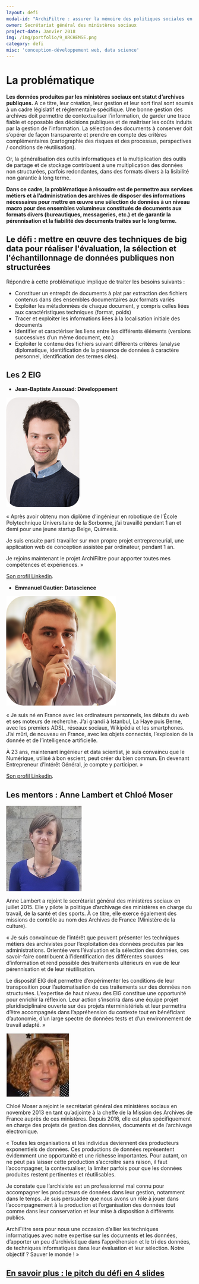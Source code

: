 ```yaml
---
layout: defi
modal-id: "ArchiFiltre : assurer la mémoire des politiques sociales en transformant la gestion des archives"
owner: Secrétariat général des ministères sociaux
project-date: Janvier 2018
img: /img/portfolio/9_ARCHEMSE.png
category: defi
misc: 'conception-développement web, data science'
---
```


# La problématique

**Les données produites par les ministères sociaux ont statut
d’archives publiques.** A ce titre, leur création, leur gestion et
leur sort final sont soumis à un cadre législatif et réglementaire
spécifique. Une bonne gestion des archives doit permettre de
contextualiser l’information, de garder une trace fiable et opposable
des décisions publiques et de maîtriser les coûts induits par la
gestion de l’information. La sélection des documents à conserver doit
s’opérer de façon transparente et prendre en compte des critères
complémentaires \(cartographie des risques et des processus,
perspectives / conditions de réutilisation).

Or, la généralisation des outils informatiques et la multiplication
des outils de partage et de stockage contribuent à une multiplication
des données non structurées, parfois redondantes, dans des formats
divers à la lisibilité non garantie à long terme.

**Dans ce cadre, la problématique à résoudre est de permettre aux
services métiers et à l’administration des archives de disposer des
informations nécessaires pour mettre en œuvre une sélection de données
à un niveau macro pour des ensembles volumineux constitués de
documents aux formats divers (bureautiques, messageries, etc.) et de
garantir la pérennisation et la fiabilité des documents traités sur le
long terme.**

## Le défi : mettre en œuvre des techniques de big data pour réaliser l'évaluation, la sélection et l'échantillonnage de données publiques non structurées

Répondre à cette problématique implique de traiter les besoins
suivants :

* Constituer un entrepôt de documents à plat par extraction des fichiers
  contenus dans des ensembles documentaires aux formats variés
* Exploiter les métadonnées de chaque document, y compris celles liées
  aux caractéristiques techniques (format, poids)
* Tracer et exploiter les informations liées à la localisation
  initiale des documents
* Identifier et caractériser les liens entre les différents éléments
  (versions successives d’un même document, etc.)
* Exploiter le contenu des fichiers suivant différents critères
  (analyse diplomatique, identification de la présence de données à
  caractère personnel, identification des termes clés).

## Les 2 EIG

* **Jean-Baptiste Assouad: Développement**

![Photo de Jean-Baptiste Assouad](/img/portfolio/JeanBaptisteAssouad.png)

«  Après avoir obtenu mon diplôme d’ingénieur en robotique de l’École
Polytechnique Universitaire de la Sorbonne, j’ai travaillé pendant 1
an et demi pour une jeune startup Belge, Quimesis. 

Je suis ensuite parti travailler sur mon propre projet
entrepreneurial, une application web de conception assistée par
ordinateur, pendant 1 an.

Je rejoins maintenant le projet ArchiFiltre pour apporter toutes mes
compétences et expériences. »

[Son profil Linkedin](https://www.linkedin.com/in/jean-baptiste-assouad-53a545121/). 

* **Emmanuel Gautier: Datascience**

![Photo d'Emmanuel Gautier](/img/portfolio/EmmanuelGautier.png)

« Je suis né en France avec les ordinateurs personnels, les débuts du
web et ses moteurs de recherche. J’ai grandi à Istanbul, La Haye puis
Berne, avec les premiers ADSL, réseaux sociaux, Wikipédia et les
smartphones. J’ai mûri, de nouveau en France, avec les objets
connectés, l’explosion de la donnée et de l’intelligence artificielle.

À 23 ans, maintenant ingénieur et data scientist, je suis convaincu
que le Numérique, utilisé à bon escient, peut créer du bien commun. En
devenant Entrepreneur d’Intérêt Général, je compte y participer. »

[Son profil Linkedin](https://www.linkedin.com/in/emmanuelgautierecp/).

## Les mentors : Anne Lambert et Chloé Moser

![Photo d'Anne Lambert](/img/portfolio/9.AnneLambert.jpg)

Anne Lambert a rejoint le   secrétariat général des ministères sociaux
en juillet 2015. Elle y pilote la politique d’archivage des
ministères en charge du travail, de la santé et des sports. À ce
titre, elle exerce également des missions de contrôle au nom des
Archives de France (Ministère de la culture).

« Je suis convaincue de l’intérêt que peuvent présenter les techniques
métiers des archivistes pour l’exploitation des données produites par
les administrations. Orientée vers l’évaluation et la sélection des
données, ces savoir-faire contribuent à l’identification des
différentes sources d’information et rend possible des traitements
ultérieurs en vue de leur pérennisation et de leur réutilisation.

Le dispositif EIG doit permettre d’expérimenter les conditions de leur
transposition pour l’automatisation de ces traitements sur des données
non structurées. L’expertise de haut niveau des EIG constitue une
opportunité pour enrichir la réflexion. Leur action s’inscrira dans
une équipe projet pluridisciplinaire ouverte sur des projets
nterministériels et leur permettra d’être accompagnés dans
l’appréhension du contexte tout en bénéficiant d’autonomie, d’un large
spectre de données tests et d’un environnement de travail adapté. »


![Photo de Chloé Moser](/img/portfolio/chloemoser.jpg)

Chloé Moser a rejoint le secrétariat général des ministères sociaux en novembre 2013 en tant qu’adjointe à la cheffe de la Mission des Archives de France auprès de ces ministères. Depuis 2016, elle est plus spécifiquement en charge des projets de gestion des données, documents et de l’archivage électronique.

« Toutes les organisations et les individus deviennent des producteurs exponentiels de données. Ces productions de données représentent évidemment une opportunité et une richesse importantes. Pour autant, on ne peut pas laisser cette production s’accroître sans raison, il faut l’accompagner, la contextualiser, la limiter parfois pour que les données produites restent pertinentes et réutilisables.

Je constate que l’archiviste est un professionnel mal connu pour accompagner les producteurs de données dans leur gestion, notamment dans le temps. Je suis persuadée que nous avons un rôle à jouer dans l’accompagnement à la production et l’organisation des données tout comme dans leur conservation et leur mise à disposition à différents publics.

ArchiFiltre sera pour nous une occasion d’allier les techniques informatiques avec notre expertise sur les documents et les données, d’apporter un peu d’archivistique dans l’appréhension et le tri des données, de techniques informatiques dans leur évaluation et leur sélection. Notre objectif ? Sauver le monde ! »


## [En savoir plus : le pitch du défi en 4 slides](https://www.slideshare.net/secret/5n0tdCSCops9Zw)

